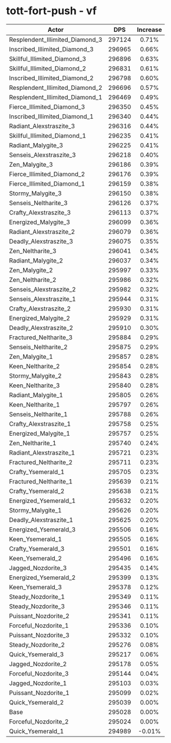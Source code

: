# tott-fort-push - vf
| Actor | DPS | Increase |
|---|:---:|:---:|
|Resplendent_Illimited_Diamond_3|297124|0.71%|
|Inscribed_Illimited_Diamond_3|296965|0.66%|
|Skillful_Illimited_Diamond_3|296896|0.63%|
|Skillful_Illimited_Diamond_2|296831|0.61%|
|Inscribed_Illimited_Diamond_2|296798|0.60%|
|Resplendent_Illimited_Diamond_2|296696|0.57%|
|Resplendent_Illimited_Diamond_1|296469|0.49%|
|Fierce_Illimited_Diamond_3|296350|0.45%|
|Inscribed_Illimited_Diamond_1|296340|0.44%|
|Radiant_Alexstraszite_3|296316|0.44%|
|Skillful_Illimited_Diamond_1|296235|0.41%|
|Radiant_Malygite_3|296225|0.41%|
|Senseis_Alexstraszite_3|296218|0.40%|
|Zen_Malygite_3|296186|0.39%|
|Fierce_Illimited_Diamond_2|296176|0.39%|
|Fierce_Illimited_Diamond_1|296159|0.38%|
|Stormy_Malygite_3|296150|0.38%|
|Senseis_Neltharite_3|296126|0.37%|
|Crafty_Alexstraszite_3|296113|0.37%|
|Energized_Malygite_3|296099|0.36%|
|Radiant_Alexstraszite_2|296079|0.36%|
|Deadly_Alexstraszite_3|296075|0.35%|
|Zen_Neltharite_3|296041|0.34%|
|Radiant_Malygite_2|296037|0.34%|
|Zen_Malygite_2|295997|0.33%|
|Zen_Neltharite_2|295986|0.32%|
|Senseis_Alexstraszite_2|295982|0.32%|
|Senseis_Alexstraszite_1|295944|0.31%|
|Crafty_Alexstraszite_2|295930|0.31%|
|Energized_Malygite_2|295929|0.31%|
|Deadly_Alexstraszite_2|295910|0.30%|
|Fractured_Neltharite_3|295884|0.29%|
|Senseis_Neltharite_2|295875|0.29%|
|Zen_Malygite_1|295857|0.28%|
|Keen_Neltharite_2|295854|0.28%|
|Stormy_Malygite_2|295843|0.28%|
|Keen_Neltharite_3|295840|0.28%|
|Radiant_Malygite_1|295805|0.26%|
|Keen_Neltharite_1|295797|0.26%|
|Senseis_Neltharite_1|295788|0.26%|
|Crafty_Alexstraszite_1|295758|0.25%|
|Energized_Malygite_1|295757|0.25%|
|Zen_Neltharite_1|295740|0.24%|
|Radiant_Alexstraszite_1|295721|0.23%|
|Fractured_Neltharite_2|295711|0.23%|
|Crafty_Ysemerald_1|295705|0.23%|
|Fractured_Neltharite_1|295639|0.21%|
|Crafty_Ysemerald_2|295638|0.21%|
|Energized_Ysemerald_1|295632|0.20%|
|Stormy_Malygite_1|295626|0.20%|
|Deadly_Alexstraszite_1|295625|0.20%|
|Energized_Ysemerald_3|295506|0.16%|
|Keen_Ysemerald_1|295505|0.16%|
|Crafty_Ysemerald_3|295501|0.16%|
|Keen_Ysemerald_2|295496|0.16%|
|Jagged_Nozdorite_3|295435|0.14%|
|Energized_Ysemerald_2|295399|0.13%|
|Keen_Ysemerald_3|295378|0.12%|
|Steady_Nozdorite_1|295349|0.11%|
|Steady_Nozdorite_3|295346|0.11%|
|Puissant_Nozdorite_2|295341|0.11%|
|Forceful_Nozdorite_1|295336|0.10%|
|Puissant_Nozdorite_3|295332|0.10%|
|Steady_Nozdorite_2|295276|0.08%|
|Quick_Ysemerald_3|295217|0.06%|
|Jagged_Nozdorite_2|295178|0.05%|
|Forceful_Nozdorite_3|295144|0.04%|
|Jagged_Nozdorite_1|295103|0.03%|
|Puissant_Nozdorite_1|295099|0.02%|
|Quick_Ysemerald_2|295039|0.00%|
|Base|295028|0.00%|
|Forceful_Nozdorite_2|295024|0.00%|
|Quick_Ysemerald_1|294989|-0.01%|
